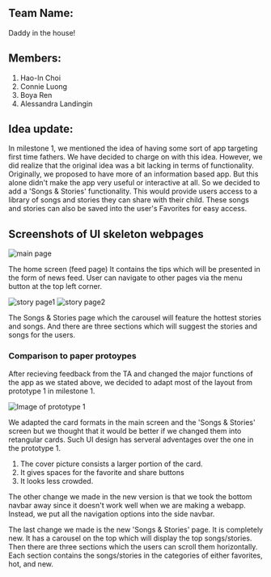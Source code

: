 ## Team Name: 
Daddy in the house!

## Members: 
1. Hao-In Choi
2. Connie Luong 
3. Boya Ren 
4. Alessandra Landingin

## Idea update: 
In milestone 1, we mentioned the idea of having some sort of app targeting first time fathers. We have decided to charge on with this idea. However, we did realize that the original idea was a bit lacking in terms of functionality. Originally, we proposed to have more of an information based app. But this alone didn't make the app very useful or interactive at all. So we decided to add a 'Songs & Stories' functionality. This would provide users access to a library of songs and stories they can share with their child. These songs and stories can also be saved into the user's Favorites for easy access. 

## Screenshots of UI skeleton webpages
![main page](milestone_img/main1.JPG)

The home screen (feed page)
It contains the tips which will be presented in the form of news feed. User can navigate to other pages via the menu button at the top left corner. 

![story page1](milestone_img/main2.JPG)
![story page2](milestone_img/main3.JPG)


The Songs & Stories page which the carousel will feature the hottest stories and songs. And there are three sections which will suggest the stories and songs for the users.


### Comparison to paper protoypes

After recieving feedback from the TA and changed the major functions of the app as we stated above, we decided to adapt most of the layout from prototype 1 in milestone 1. 

![Image of prototype 1](milestone_img/prototype1.jpg)

We adapted the card formats in the main screen and the 'Songs & Stories' screen but we thought that it would be better if we changed them into retangular cards. Such UI design has serveral adventages over the one in the prototype 1. 

1. The cover picture consists a larger portion of the card.
2. It gives spaces for the favorite and share buttons
3. It looks less crowded.

The other change we made in the new version is that we took the bottom navbar away since it doesn't work well when we are making a webapp. Instead, we put all the navigation options into the side navbar.

The last change we made is the new 'Songs & Stories' page. It is completely new. It has a carousel on the top which will display the top songs/stories. Then there are three sections which the users can scroll them horizontally. Each section contains the songs/stories in the categories of either favorites, hot, and new. 






